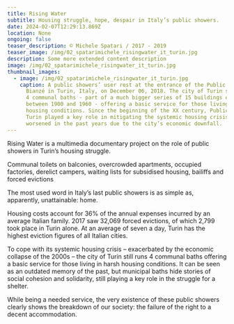 ```yaml
---
title: Rising Water
subtitle: Housing struggle, hope, despair in Italy’s public showers.
date: 2024-02-07T12:29:13.869Z
location: None
ongoing: false
teaser_description: © Michele Spatari / 2017 - 2019
teaser_image: /img/02_spatarimichele_risingwater_it_turin.jpg
description: Some more extended content description
image: /img/02_spatarimichele_risingwater_it_turin.jpg
thumbnail_images:
  - image: /img/02_spatarimichele_risingwater_it_turin.jpg
    caption: A public showers’ user rest at the entrance of the Public Baths of Via
      Bianzé in Turin, Italy, on December 06, 2018. The city of Turin still runs
      4 communal baths - part of a much bigger series of 15 buildings erected
      between 1900 and 1960 - offering a basic service for those living in harsh
      housing conditions. Since the beginning of the XX century, Public Baths in
      Turin played a key role in mitigating the systemic housing crisis,
      worsened in the past years due to the city’s economic downfall.
---
```

Rising Water is a multimedia documentary project on the role of public showers in Turin’s housing struggle.

Communal toilets on balconies, overcrowded apartments, occupied factories, derelict campers, waiting lists for subsidised housing, bailiffs and forced evictions

The most used word in Italy’s last public showers is as simple as, apparently, unattainable: home.

Housing costs account for 36% of the annual expenses incurred by an average Italian family. 2017 saw 32,069 forced evictions, of which 2,799 took place in Turin alone. At an average of seven a day, Turin has the highest eviction figures of all Italian cities.

To cope with its systemic housing crisis – exacerbated by the economic collapse of the 2000s – the city of Turin still runs 4 communal baths offering a basic service for those living in harsh housing conditions. It can be seen as an outdated memory of the past, but municipal baths hide stories of social cohesion and solidarity, still playing a key role in the struggle for a shelter. 

While being a needed service, the very existence of these public showers clearly shows the breakdown of our society: the failure of the right to a decent accommodation.
